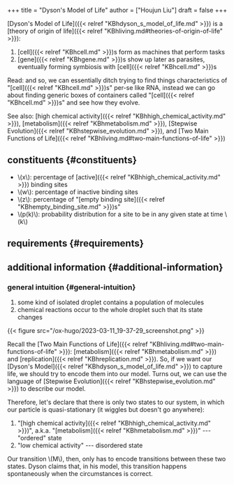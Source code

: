 +++
title = "Dyson's Model of Life"
author = ["Houjun Liu"]
draft = false
+++

[Dyson's Model of Life]({{< relref "KBhdyson_s_model_of_life.md" >}}) is a [theory of origin of life]({{< relref "KBhliving.md#theories-of-origin-of-life" >}}):

1.  [cell]({{< relref "KBhcell.md" >}})s form as machines that perform tasks
2.  [gene]({{< relref "KBhgene.md" >}})s show up later as parasites, eventually forming symbiosis with [cell]({{< relref "KBhcell.md" >}})s

Read: and so, we can essentially ditch trying to find things characteristics of "[cell]({{< relref "KBhcell.md" >}})s" per-se like RNA, instead we can go about finding generic boxes of containers called "[cell]({{< relref "KBhcell.md" >}})s" and see how they evolve.

See also: [high chemical activity]({{< relref "KBhhigh_chemical_activity.md" >}}), [metabolism]({{< relref "KBhmetabolism.md" >}}), [Stepwise Evolution]({{< relref "KBhstepwise_evolution.md" >}}), and [Two Main Functions of Life]({{< relref "KBhliving.md#two-main-functions-of-life" >}})


## constituents {#constituents}

-   \\(x\\): percentage of [active]({{< relref "KBhhigh_chemical_activity.md" >}}) binding sites
-   \\(w\\): percentage of inactive binding sites
-   \\(z\\): percentage of "[empty binding site]({{< relref "KBhempty_binding_site.md" >}})s"
-   \\(p(k)\\): probability distribution for a site to be in any given state at time \\(k\\)


## requirements {#requirements}


## additional information {#additional-information}


### general intuition {#general-intuition}

1.  some kind of isolated droplet contains a population of molecules
2.  chemical reactions occur to the whole droplet such that its state changes

{{< figure src="/ox-hugo/2023-03-11_19-37-29_screenshot.png" >}}

Recall the [Two Main Functions of Life]({{< relref "KBhliving.md#two-main-functions-of-life" >}}): [metabolism]({{< relref "KBhmetabolism.md" >}}) and [replication]({{< relref "KBhreplication.md" >}}). So, if we want our [Dyson's Model]({{< relref "KBhdyson_s_model_of_life.md" >}}) to capture life, we should try to encode them into our model. Turns out, we can use the language of [Stepwise Evolution]({{< relref "KBhstepwise_evolution.md" >}}) to describe our model.

Therefore, let's declare that there is only two states to our system, in which our particle is quasi-stationary (it wiggles but doesn't go anywhere):

1.  "[high chemical activity]({{< relref "KBhhigh_chemical_activity.md" >}})", a.k.a. "[metabolism]({{< relref "KBhmetabolism.md" >}})" --- "ordered" state
2.  "low chemical activity" --- disordered state

Our transition \\(M\\), then, only has to encode transitions between these two states. Dyson claims that, in his model, this transition happens spontaneously when the circumstances is correct.
